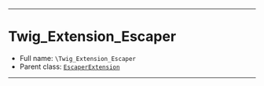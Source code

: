 ***

# Twig_Extension_Escaper

* Full name: `\Twig_Extension_Escaper`
* Parent class: [`EscaperExtension`](./Twig/Extension/EscaperExtension.md)

***


